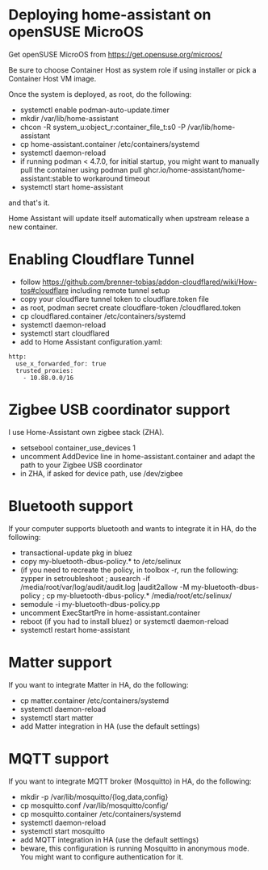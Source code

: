 # Deploying home-assistant on openSUSE MicroOS

Get openSUSE MicroOS from <https://get.opensuse.org/microos/>

Be sure to choose Container Host as system role if using installer or pick a Container Host VM image.

Once the system is deployed, as root, do the following:

* systemctl enable podman-auto-update.timer
* mkdir /var/lib/home-assistant
* chcon -R system_u:object_r:container_file_t:s0 -P /var/lib/home-assistant
* cp home-assistant.container /etc/containers/systemd
* systemctl daemon-reload
* if running podman < 4.7.0, for initial startup, you might want to manually pull the container using podman pull ghcr.io/home-assistant/home-assistant:stable to workaround timeout
* systemctl start home-assistant

and that's it.

Home Assistant will update itself automatically when upstream release a new container.

# Enabling Cloudflare Tunnel

* follow https://github.com/brenner-tobias/addon-cloudflared/wiki/How-tos#cloudflare including remote tunnel setup
* copy your cloudflare tunnel token to cloudflare.token file
* as root, podman secret create cloudflare-token <path>/cloudflared.token
* cp cloudflared.container /etc/containers/systemd
* systemctl daemon-reload
* systemctl start cloudflared
* add to Home Assistant configuration.yaml:

```
http:
  use_x_forwarded_for: true
  trusted_proxies:
    - 10.88.0.0/16
```

# Zigbee USB coordinator support

I use Home-Assistant own zigbee stack (ZHA).

* setsebool container_use_devices 1
* uncomment AddDevice line in home-assistant.container and adapt the path to your Zigbee USB coordinator
* in ZHA, if asked for device path, use /dev/zigbee

# Bluetooth support

If your computer supports bluetooth and wants to integrate it in HA, do the following:

* transactional-update pkg in bluez
* copy my-bluetooth-dbus-policy.* to /etc/selinux
* (if you need to recreate the policy, in toolbox -r, run the following: zypper in setroubleshoot ; ausearch -if /media/root/var/log/audit/audit.log |audit2allow -M my-bluetooth-dbus-policy ; cp my-bluetooth-dbus-policy.* /media/root/etc/selinux/
* semodule -i my-bluetooth-dbus-policy.pp
* uncomment ExecStartPre in home-assistant.container
* reboot (if you had to install bluez) or systemctl daemon-reload
* systemctl restart home-assistant

# Matter support

If you want to integrate Matter in HA, do the following:
* cp matter.container /etc/containers/systemd
* systemctl daemon-reload
* systemctl start matter
* add Matter integration in HA (use the default settings)

# MQTT support

If you want to integrate MQTT broker (Mosquitto) in HA, do the following:
* mkdir -p /var/lib/mosquitto/{log,data,config}
* cp mosquitto.conf /var/lib/mosquitto/config/
* cp mosquitto.container /etc/containers/systemd
* systemctl daemon-reload
* systemctl start mosquitto
* add MQTT integration in HA (use the default settings)
* beware, this configuration is running Mosquitto in anonymous mode. You might want to configure authentication for it. 
